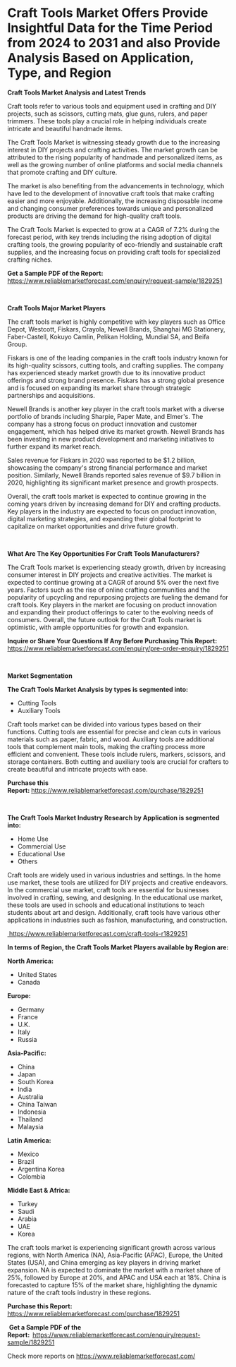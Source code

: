 <p><h1>Craft Tools Market Offers Provide Insightful Data for the Time Period from 2024 to 2031 and also Provide Analysis Based on Application, Type, and Region</h1></p><p><strong>Craft Tools Market Analysis and Latest Trends</strong></p>
<p><p>Craft tools refer to various tools and equipment used in crafting and DIY projects, such as scissors, cutting mats, glue guns, rulers, and paper trimmers. These tools play a crucial role in helping individuals create intricate and beautiful handmade items.</p><p>The Craft Tools Market is witnessing steady growth due to the increasing interest in DIY projects and crafting activities. The market growth can be attributed to the rising popularity of handmade and personalized items, as well as the growing number of online platforms and social media channels that promote crafting and DIY culture.</p><p>The market is also benefiting from the advancements in technology, which have led to the development of innovative craft tools that make crafting easier and more enjoyable. Additionally, the increasing disposable income and changing consumer preferences towards unique and personalized products are driving the demand for high-quality craft tools.</p><p>The Craft Tools Market is expected to grow at a CAGR of 7.2% during the forecast period, with key trends including the rising adoption of digital crafting tools, the growing popularity of eco-friendly and sustainable craft supplies, and the increasing focus on providing craft tools for specialized crafting niches.</p></p>
<p><strong>Get a Sample PDF of the Report:&nbsp;</strong> <a href="https://www.reliablemarketforecast.com/enquiry/request-sample/1829251">https://www.reliablemarketforecast.com/enquiry/request-sample/1829251</a></p>
<p>&nbsp;</p>
<p><strong>Craft Tools Major Market Players</strong></p>
<p><p>The craft tools market is highly competitive with key players such as Office Depot, Westcott, Fiskars, Crayola, Newell Brands, Shanghai MG Stationery, Faber-Castell, Kokuyo Camlin, Pelikan Holding, Mundial SA, and Beifa Group. </p><p>Fiskars is one of the leading companies in the craft tools industry known for its high-quality scissors, cutting tools, and crafting supplies. The company has experienced steady market growth due to its innovative product offerings and strong brand presence. Fiskars has a strong global presence and is focused on expanding its market share through strategic partnerships and acquisitions.</p><p>Newell Brands is another key player in the craft tools market with a diverse portfolio of brands including Sharpie, Paper Mate, and Elmer's. The company has a strong focus on product innovation and customer engagement, which has helped drive its market growth. Newell Brands has been investing in new product development and marketing initiatives to further expand its market reach.</p><p>Sales revenue for Fiskars in 2020 was reported to be $1.2 billion, showcasing the company's strong financial performance and market position. Similarly, Newell Brands reported sales revenue of $9.7 billion in 2020, highlighting its significant market presence and growth prospects.</p><p>Overall, the craft tools market is expected to continue growing in the coming years driven by increasing demand for DIY and crafting products. Key players in the industry are expected to focus on product innovation, digital marketing strategies, and expanding their global footprint to capitalize on market opportunities and drive future growth.</p></p>
<p>&nbsp;</p>
<p><strong>What Are The Key Opportunities For Craft Tools Manufacturers?</strong></p>
<p><p>The Craft Tools market is experiencing steady growth, driven by increasing consumer interest in DIY projects and creative activities. The market is expected to continue growing at a CAGR of around 5% over the next five years. Factors such as the rise of online crafting communities and the popularity of upcycling and repurposing projects are fueling the demand for craft tools. Key players in the market are focusing on product innovation and expanding their product offerings to cater to the evolving needs of consumers. Overall, the future outlook for the Craft Tools market is optimistic, with ample opportunities for growth and expansion.</p></p>
<p><strong>Inquire or Share Your Questions If Any Before Purchasing This Report:</strong> <a href="https://www.reliablemarketforecast.com/enquiry/pre-order-enquiry/1829251">https://www.reliablemarketforecast.com/enquiry/pre-order-enquiry/1829251</a></p>
<p>&nbsp;</p>
<p><strong>Market Segmentation</strong></p>
<p><strong>The Craft Tools Market Analysis by types is segmented into:</strong></p>
<p><ul><li>Cutting Tools</li><li>Auxiliary Tools</li></ul></p>
<p><p>Craft tools market can be divided into various types based on their functions. Cutting tools are essential for precise and clean cuts in various materials such as paper, fabric, and wood. Auxiliary tools are additional tools that complement main tools, making the crafting process more efficient and convenient. These tools include rulers, markers, scissors, and storage containers. Both cutting and auxiliary tools are crucial for crafters to create beautiful and intricate projects with ease.</p></p>
<p><strong>Purchase this Report:&nbsp;</strong><a href="https://www.reliablemarketforecast.com/purchase/1829251">https://www.reliablemarketforecast.com/purchase/1829251</a></p>
<p>&nbsp;</p>
<p><strong>The Craft Tools Market Industry Research by Application is segmented into:</strong></p>
<p><ul><li>Home Use</li><li>Commercial Use</li><li>Educational Use</li><li>Others</li></ul></p>
<p><p>Craft tools are widely used in various industries and settings. In the home use market, these tools are utilized for DIY projects and creative endeavors. In the commercial use market, craft tools are essential for businesses involved in crafting, sewing, and designing. In the educational use market, these tools are used in schools and educational institutions to teach students about art and design. Additionally, craft tools have various other applications in industries such as fashion, manufacturing, and construction.</p></p>
<p><a href="https://www.reliablemarketforecast.com/craft-tools-r1829251">&nbsp;https://www.reliablemarketforecast.com/craft-tools-r1829251</a></p>
<p><strong>In terms of Region, the Craft Tools Market Players available by Region are:</strong></p>
<p>
    <p> <strong> North America: </strong>
        <ul>
            <li>United States</li>
            <li>Canada</li>
        </ul>
        </p> 
    <p> <strong> Europe: </strong>
        <ul>
            <li>Germany</li>
            <li>France</li>
            <li>U.K.</li>
            <li>Italy</li>
            <li>Russia</li>
        </ul>
        </p> 
    <p> <strong> Asia-Pacific: </strong>
        <ul>
            <li>China</li>
            <li>Japan</li>
            <li>South Korea</li>
            <li>India</li>
            <li>Australia</li>
            <li>China Taiwan</li>
            <li>Indonesia</li>
            <li>Thailand</li>
            <li>Malaysia</li>
        </ul>
        </p> 
    <p> <strong> Latin America: </strong>
        <ul>
            <li>Mexico</li>
            <li>Brazil</li>
            <li>Argentina Korea</li>
            <li>Colombia</li>
        </ul>
        </p> 
    <p> <strong> Middle East & Africa: </strong>
        <ul>
            <li>Turkey</li>
            <li>Saudi</li>
            <li>Arabia</li>
            <li>UAE</li>
            <li>Korea</li>
        </ul>
    </p>
    </p>
<p><p>The craft tools market is experiencing significant growth across various regions, with North America (NA), Asia-Pacific (APAC), Europe, the United States (USA), and China emerging as key players in driving market expansion. NA is expected to dominate the market with a market share of 25%, followed by Europe at 20%, and APAC and USA each at 18%. China is forecasted to capture 15% of the market share, highlighting the dynamic nature of the craft tools industry in these regions.</p></p>
<p><strong>Purchase this Report: </strong><a href="https://www.reliablemarketforecast.com/purchase/1829251">https://www.reliablemarketforecast.com/purchase/1829251</a></p>
<p>&nbsp;<strong>Get a Sample PDF of the Report:&nbsp;&nbsp;</strong><a href="https://www.reliablemarketforecast.com/enquiry/request-sample/1829251">https://www.reliablemarketforecast.com/enquiry/request-sample/1829251</a></p>
<p><strong></strong></p>
<p>Check more reports on <a href="https://www.reliablemarketforecast.com/">https://www.reliablemarketforecast.com/</a></p>